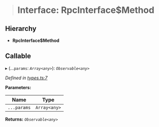 > # Interface: RpcInterface$Method

## Hierarchy

* **RpcInterface$Method**

## Callable

▸ (...`params`: *`Array<any>`*): *`Observable<any>`*

*Defined in [types.ts:7](https://github.com/polkadot-js/api/blob/8c4320c/packages/rpc-core/src/types.ts#L7)*

**Parameters:**

Name | Type |
------ | ------ |
`...params` | `Array<any>` |

**Returns:** *`Observable<any>`*